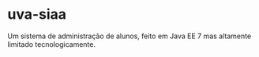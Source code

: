 # uva-siaa
Um sistema de administração de alunos, feito em Java EE 7 mas altamente limitado tecnologicamente.
